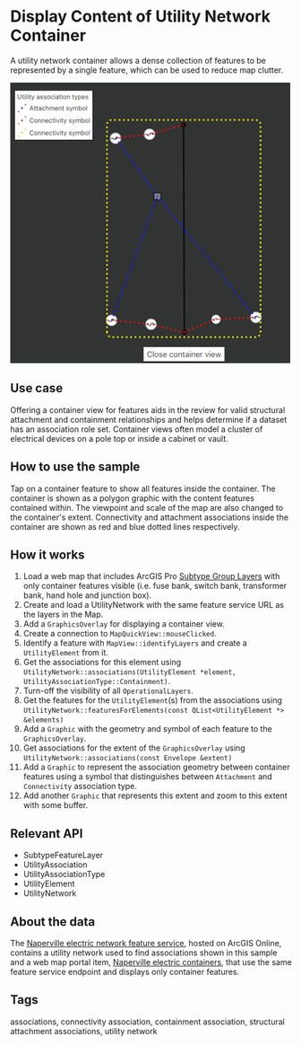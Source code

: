 # Display Content of Utility Network Container

A utility network container allows a dense collection of features to be represented by a single feature, which can be used to reduce map clutter.

![](screenshot.png)

## Use case

Offering a container view for features aids in the review for valid structural attachment and containment relationships and helps determine if a dataset has an association role set. Container views often model a cluster of electrical devices on a pole top or inside a cabinet or vault.

## How to use the sample

Tap on a container feature to show all features inside the container. The container is shown as a polygon graphic with the content features contained within. The viewpoint and scale of the map are also changed to the container's extent. Connectivity and attachment associations inside the container are shown as red and blue dotted lines respectively.

## How it works

1. Load a web map that includes ArcGIS Pro [Subtype Group Layers](https://pro.arcgis.com/en/pro-app/latest/help/mapping/layer-properties/subtype-layers.htm) with only container features visible (i.e. fuse bank, switch bank, transformer bank, hand hole and junction box).
2. Create and load a UtilityNetwork with the same feature service URL as the layers in the Map.
3. Add a `GraphicsOverlay` for displaying a container view.
4. Create a connection to `MapQuickView::mouseClicked`.
5. Identify a feature with `MapView::identifyLayers` and create a `UtilityElement` from it.
6. Get the associations for this element using `UtilityNetwork::associations(UtilityElement *element, UtilityAssociationType::Containment)`.
7. Turn-off the visibility of all `OperationalLayers`.
8. Get the features for the `UtilityElement`(s) from the associations using `UtilityNetwork::featuresForElements(const QList<UtilityElement *> &elements)`
9. Add a `Graphic` with the geometry and symbol of each feature to the `GraphicsOverlay`.
10. Get associations for the extent of the `GraphicsOverlay` using `UtilityNetwork::associations(const Envelope &extent)`
11. Add a `Graphic` to represent the association geometry between container features using a symbol that distinguishes between `Attachment` and `Connectivity` association type.
12. Add another `Graphic` that represents this extent and zoom to this extent with some buffer.

## Relevant API

* SubtypeFeatureLayer
* UtilityAssociation
* UtilityAssociationType
* UtilityElement
* UtilityNetwork

## About the data

The [Naperville electric network feature service](https://sampleserver7.arcgisonline.com/server/rest/services/UtilityNetwork/NapervilleElectric/FeatureServer), hosted on ArcGIS Online, contains a utility network used to find associations shown in this sample and a web map portal item, [Naperville electric containers](https://sampleserver7.arcgisonline.com/portal/home/item.html?id=813eda749a9444e4a9d833a4db19e1c8), that use the same feature service endpoint and displays only container features.

## Tags

associations, connectivity association, containment association, structural attachment associations, utility network
